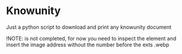 # Knowunity
Just a python script to download and print any knowunity document


!NOTE: is not completed, for now you need to inspect the element and insert the image address without the number before the exts .webp
